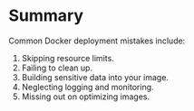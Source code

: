 # Summary
Common Docker deployment mistakes include:

1. Skipping resource limits.
1. Failing to clean up.
1. Building sensitive data into your image.
1. Neglecting logging and monitoring.
1. Missing out on optimizing images.